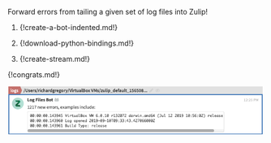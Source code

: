 Forward errors from tailing a given set of log files into Zulip!

1. {!create-a-bot-indented.md!}

1. {!download-python-bindings.md!}

1. {!create-stream.md!}

{!congrats.md!}

![](/static/images/integrations/log2zulip/001.png)
